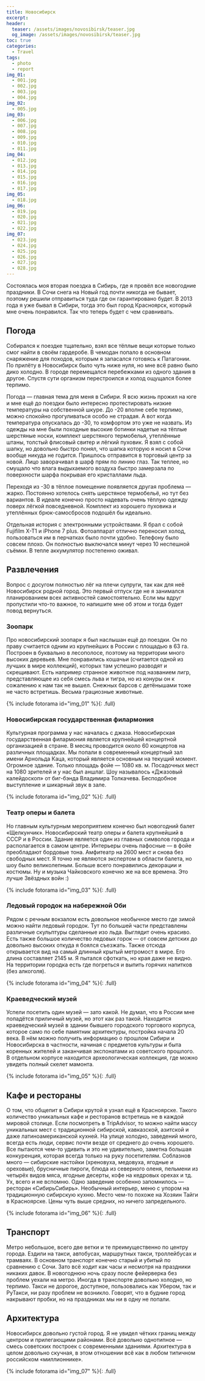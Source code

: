 ```yaml
---
title: Новосибирск
excerpt:
header:
  teaser: /assets/images/novosibirsk/teaser.jpg
  og_image: /assets/images/novosibirsk/teaser.jpg
toc: true
categories:
  - Travel
tags:
  - photo
  - report
img_01:
  - 001.jpg
  - 002.jpg
  - 003.jpg
  - 004.jpg
img_02:
  - 005.jpg
img_03:
  - 006.jpg
  - 007.jpg
  - 008.jpg
  - 009.jpg
  - 010.jpg
  - 011.jpg
img_04:
  - 012.jpg
  - 013.jpg
  - 014.jpg
  - 015.jpg
  - 016.jpg
  - 017.jpg
img_05:
  - 018.jpg
img_06:
  - 019.jpg
  - 020.jpg
  - 021.jpg
  - 022.jpg
img_07:
  - 023.jpg
  - 024.jpg
  - 025.jpg
  - 026.jpg
  - 027.jpg
  - 028.jpg
---
```


Состоялась моя вторая поездка в Сибирь, где я провёл все новогодние праздники. В Сочи снега на Новый год почти никогда не бывает, поэтому решили отправиться туда где он гарантировано будет. В 2013 года я уже бывал в Сибири, тогда это был город Красноярск, который мне очень понравился. Так что теперь будет с чем сравнивать.

## Погода

Собирался к поездке тщательно, взял все тёплые вещи которые только смог найти в своём гардеробе. В чемодан попало в основном снаряжение для походов, которым я запасался готовясь к Патагонии. По прилёту в Новосибирск было чуть ниже нуля, но мне всё равно было дико холодно. В городе перемещался перебежками из одного здания в другое. Спустя сути организм перестроился и холод ощущался более терпимо.

Погода — главная тема для меня в Сибири. Я всю жизнь прожил на юге и мне ещё до поездки было интересно протестировать низкие температуры на собственной шкуре. До -20 вполне себе терпимо, можно спокойно прогуливаться особо не страдая. А вот когда температура опускалась до -30, то комфортом это уже не назвать. Из одежды на мне были походные высокие ботинки надетые на тёплые шерстяные носки, комплект шерстяного термобелья, утеплённые штаны, толстый флисовый свитер и лёгкий пуховик. Я взял с собой шапку, но довольно быстро понял, что шапка которую я носил в Сочи вообще никуда не годится. Пришлось отправится в торговый центр за новой. Лицо заворачивал в шарф  прям по линию глаз. Так теплее, но смущало что влага выдыхаемого воздуха быстро замерзала по поверхности шарфа покрывая его кристаллами льда.

Переходя из -30 в тёплое помещение появляется другая проблема — жарко. Постоянно хотелось снять шерстяное термобельё, но тут без вариантов. В идеале конечно просто надевать очень тёплую одежду поверх лёгкой повседневной. Комплект из хорошего пуховика и утеплённых брюк-самосбросов подошёл бы идеально.

Отдельная история с электронными устройствами. Я брал с собой Fujifilm X-T1 и iPhone 7 plus. Фотоаппарат отлично переносил холод, пользоваться им в перчатках было почти удобно. Телефону было совсем плохо. Он полностью выключался минут через 10 неспешной съёмки. В тепле аккумулятор постепенно оживал. 

## Развлечения

Вопрос с досугом полностью лёг на плечи супруги, так как для неё Новосибирск родной город. Это первый отпуск где не я занимался планированием всех активностей самостоятельно. Если мы вдруг пропустили что-то важное, то напишите мне об этом и тогда будет повод вернуться.

### Зоопарк

Про новосибирский зоопарк я был наслышан ещё до поездки. Он по праву считается одним из крупнейших в России с площадью в 63 га. Построен в буквально  в лесополосе, поэтому на территории много высоких деревьев. Мне понравились кошачьи (считается одной из лучших в мире коллекций), которых там успешно разводят и скрещивают. Есть например странное животное под названием лигр, представляющее из себя смесь льва и тигра, но из конуры он к сожалению к нам так не вышел. Снежных барсов с детёнышами тоже не часто встретишь. Весьма грациозные животные.

{% include fotorama id="img_01" %}{: .full}

### Новосибирская государственная филармония

Культурная программа у нас началась с джаза. Новосибирская государственная филармония является крупнейшей концертной организацией в стране. В месяц проводится около 60 концертов на различных площадках. Мы попали в современный концертный зал имени Арнольда Каца, который является основным на текущий момент. Огромное здание. Только площадь фойе — 1080 кв. м. Посадочных мест на 1080 зрителей и у нас был аншлаг. Шоу называлось «Джазовый калейдоскоп» от биг-бэнда Владимира Толкачева. Бесподобное выступление и шикарный звук в зале.

{% include fotorama id="img_02" %}{: .full}

### Театр оперы и балета

Но главным культурным мероприятием конечно был новогодний балет «Щелкунчик». Новосибирский театр оперы и балета крупнейший в СССР и в России. Здание является один из главных символов города и располагается в самом центре. Интерьеры очень пафосные — в фойе преобладают бордовые тона. Амфитеатр на 2600 мест и снова без свободных мест. Я точно не являются экспертом в области балета, но шоу было великолепным. Больше всего понравились декорации и костюмы. Ну и музыка Чайковского конечно же на все времена. Это лучше Звёздных войн :)

{% include fotorama id="img_03" %}{: .full}

### Ледовый городок на набережной Оби

Рядом с речным вокзалом есть довольное необычное место где зимой можно найти ледовый городок. Тут по большей части представлены различные скульптуры сделанные изо льда. Выглядит очень красиво. Есть также большое количество ледовых горок — от совсем детских до довольно высоких откуда я боялся съезжать. Также отсюда открывается вид на самый длинный крытый метромост в мире. Его длина составляет 2145 м. Я пытался сфоткать, но края даже не видно. На территории городка есть где погреться и выпить горячих напитков (без алкоголя).

{% include fotorama id="img_04" %}{: .full}

### Краеведческий музей

Успели посетить один музей — зато какой. Не думал, что в России мне попадётся приличный музей, но этот как раз такой. Находится краеведческий музей в здании бывшего городского торгового корпуса, которое само по себе памятник архитектуры, постройка начала 20 века. В нём можно получить информацию о прошлом Сибири и Новосибирска в частности, начиная с предметов культуры и быта коренных жителей и заканчивая экспонатами из советского прошлого. В отдельном корпусе находится археологическая коллекция, где можно увидеть полный скелет мамонта.

{% include fotorama id="img_05" %}{: .full}

## Кафе и рестораны

О том, что общепит в Сибири крутой я узнал ещё в Красноярске. Такого количество уникальных кафе и ресторанов встретишь не в каждой мировой столице. Если посмотреть в TripAdvisor, то можно найти массу уникальных мест с традиционной сибирской, кавказской, азитской и даже латиноамериканской кухней. На улице холодно, заведений много, всегда есть люди, сервис почти везде от среднего до очень хорошего. Все пытаются чем-то удивить и это не удивительно, заметна большая конкуренция, которая всегда только на руку посетителям. Соблазнов много — сибирские настойки (хреновуха, медовуха, ягодные и ореховые), брусничные пироги, блюда из северного оленя, пельмени из четырёх видов мяса, ягодные десерты, кофе на кедровых орехах и тд. Ух, всего и не вспомню. Одно заведение особенно запомнилось — ресторан «СибирьСибирь». Необычный интерьер, меню с упором на традиционную сибирскую кухню. Место чем-то похоже на Хозяин Тайги в Красноярске. Цены чуть выше средних, но ничего запредельного.

{% include fotorama id="img_06" %}{: .full}

## Транспорт

Метро небольшое, всего две ветки и те преимущественно по центру города. Ездили на такси, автобусах, маршрутных такси, троллейбусах и трамваях. В основном транспорт конечно старый и убитый по сравнению с Сочи. Зато всё ходит как часы и несмотря на праздники никаких давок. В новогоднюю ночь сразу после фейерверка без проблем уехали на метро. Иногда в транспорте довольно холодно, но терпимо. Такси не дорогое, доступное, пользовались как Убером, так и РуТакси, ни разу проблем не возникло. Говорят, что в будние город накрывают пробки, но на праздниках мы ни в одну не попали.

## Архитектура

Новосибирск довольно густой город. Я не увидел чётких границ между центром и прилегающими районами. Всё довольно однотипное — смесь советских построек с современными зданиями. Архитектура в целом довольно скучная, в этом отношении всё как в любом типичном российском «миллионнике».

{% include fotorama id="img_07" %}{: .full}
